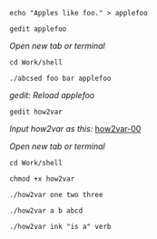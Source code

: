 `echo "Apples like foo." > applefoo`

`gedit applefoo`

*Open new tab or terminal*

`cd Work/shell`

`./abcsed foo bar applefoo`

*gedit: Reload applefoo*

`gedit how2var`

*Input how2var as this:* [how2var-00](https://github.com/inkVerb/pinker/blob/master/101-shell/how2var-00)

*Open new tab or terminal*

`cd Work/shell`

`chmod +x how2var`

`./how2var one two three`

`./how2var a b abcd`

`./how2var ink "is a" verb`
